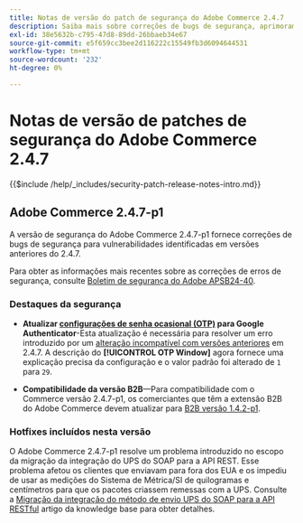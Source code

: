 ```yaml
---
title: Notas de versão do patch de segurança do Adobe Commerce 2.4.7
description: Saiba mais sobre correções de bugs de segurança, aprimoramentos de segurança e outras atualizações relacionadas à segurança incluídas nas versões de patch de segurança para o Adobe Commerce versão 2.4.7.
exl-id: 38e5632b-c795-47d8-89dd-26bbaeb34e67
source-git-commit: e5f659cc3bee2d116222c15549fb3d6094644531
workflow-type: tm+mt
source-wordcount: '232'
ht-degree: 0%

---
```


# Notas de versão de patches de segurança do Adobe Commerce 2.4.7

{{$include /help/_includes/security-patch-release-notes-intro.md}}

## Adobe Commerce 2.4.7-p1

A versão de segurança do Adobe Commerce 2.4.7-p1 fornece correções de bugs de segurança para vulnerabilidades identificadas em versões anteriores do 2.4.7.

Para obter as informações mais recentes sobre as correções de erros de segurança, consulte [Boletim de segurança do Adobe APSB24-40](https://helpx.adobe.com/security/products/magento/apsb24-40.html).

### Destaques da segurança

* **Atualizar [configurações de senha ocasional (OTP)](https://experienceleague.adobe.com/en/docs/commerce-admin/systems/security/2fa/security-two-factor-authentication#google) para Google Authenticator**-Esta atualização é necessária para resolver um erro introduzido por um [alteração incompatível com versões anteriores](https://developer.adobe.com/commerce/php/development/backward-incompatible-changes/highlights/#new-system-configuration-validation-for-two-factor-authentication-otp_window-value) em 2.4.7. A descrição do **[!UICONTROL OTP Window]** agora fornece uma explicação precisa da configuração e o valor padrão foi alterado de `1` para `29`.

* **Compatibilidade da versão B2B**—Para compatibilidade com o Commerce versão 2.4.7-p1, os comerciantes que têm a extensão B2B do Adobe Commerce devem atualizar para [B2B versão 1.4.2-p1](https://experienceleague.adobe.com/docs/commerce-admin/b2b/release-notes#b2b-v142p1.html).

### Hotfixes incluídos nesta versão

O Adobe Commerce 2.4.7-p1 resolve um problema introduzido no escopo da migração da integração do UPS do SOAP para a API REST. Esse problema afetou os clientes que enviavam para fora dos EUA e os impediu de usar as medições do Sistema de Métrica/SI de quilogramas e centímetros para que os pacotes criassem remessas com a UPS. Consulte a [Migração da integração do método de envio UPS do SOAP para a API RESTful](https://experienceleague.adobe.com/en/docs/commerce-knowledge-base/kb/troubleshooting/known-issues-patches-attached/ups-shipping-method-integration-migration-from-soap-to-restful-api) artigo da knowledge base para obter detalhes.
